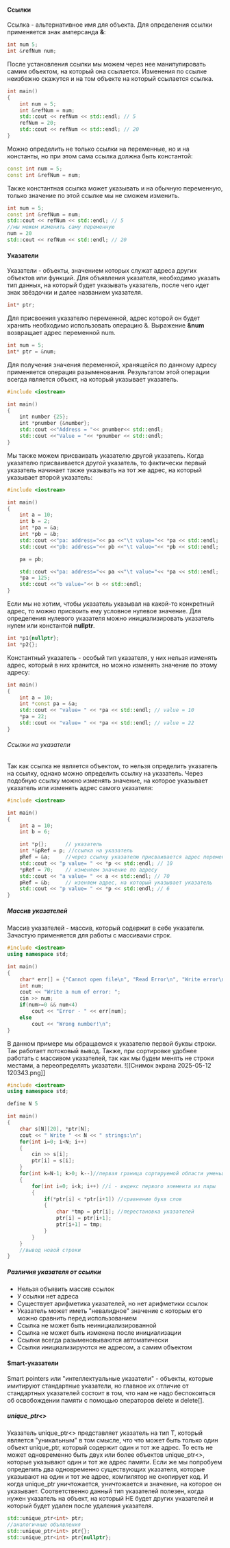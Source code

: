 #### Ссылки
Ссылка - альтернативное имя для объекта. Для определения ссылки применяется знак амперсанда **&**:
```C++
int num 5;
int &refNum num;
```
После установления ссылки мы можем через нее манипулировать самим объектом, на который она ссылается. Изменения по ссылке неизбежно скажутся и на том объекте на который ссылается ссылка.
```C++
int main()
{
	int num = 5;
	int &refNum = num;
	std::cout << refNum << std::endl; // 5
	refNum = 20;
	std::cout << refNum << std::endl; // 20
}
```
Можно определить не только ссылки на переменные, но и на константы, но  при этом сама ссылка должна быть константой:
```C++
const int num = 5;
const int &refNum = num;
```
Также константная ссылка может указывать и на обычную переменную, только значение по этой ссылке мы не сможем изменить.
```C++
int num = 5;
const int &refNum = num;
std::cout << refNum << std::endl; // 5
//мы можем изменить саму переменную
num = 20
std::cout << refNum << std::endl; // 20
```
#### Указатели
Указатели - объекты, значением которых служат адреса других объектов или функций. Для объявления указателя, необходимо указать тип данных, на который будет указывать указатель, после чего идет знак звёздочки и далее названием указателя. 
```C++
int* ptr;
```
Для присвоения указателю переменной, адрес которой он будет хранить необходимо использовать операцию &. Выражение **&num** возвращает адрес переменной num. 
```C++
int num = 5;
int* ptr = &num;
```
Для получения значения переменной, хранящейся по данному адресу применяется операция разыменования.  Результатом этой операции всегда является объект, на который указывает указатель.
```C++
#include <iostream>

int main()
{
    int number {25};
    int *pnumber {&number};
    std::cout <<"Address = "<< pnumber<< std::endl;
    std::cout <<"Value = "<< *pnumber << std::endl;
}
```
Мы также можем присваивать указателю другой указатель. Когда указателю присваивается другой указатель, то фактически первый указатель начинает также указывать на тот же адрес, на который указывает второй указатель:
```C++
#include <iostream>

int main()
{
	int a = 10;
	int b = 2;
	int *pa = &a;
	int *pb = &b;
	std::cout <<"pa: address="<< pa <<"\t value="<< *pa << std::endl;
	std::cout <<"pb: address="<< pb <<"\t value="<< *pb << std::endl;

	pa = pb;

	std::cout <<"pa: address="<< pa <<"\t value="<< *pa << std::endl;
	*pa = 125;
	std::cout <<"b value="<< b << std::endl;
}
```
Если мы не хотим, чтобы указатель указывал на какой-то конкретный адрес, то можно присвоить ему условное нулевое значение. Для определения нулевого указателя можно инициализировать указатель нулем или константой **nullptr**. 
```C++
int *p1{nullptr};
int *p2{};
```
Константный указатель - особый тип указателя, у них нельзя изменять адрес, который в них хранится, но можно изменять значение по этому адресу:
```C++
int main()
{
	int a = 10;
	int *const pa = &a;
	std::cout << "value= " << *pa << std::endl; // value = 10
	*pa = 22;
	std::cout << "value= " << *pa << std::endl; // value = 22
}
```
###### Ссылки на указатели
Так как ссылка не является объектом, то нельзя определить указатель на ссылку, однако можно определить ссылку на указатель. Через подобную ссылку можно изменять значение, на которое указывает указатель или изменять адрес самого указателя:
```C++
#include <iostream>

int main()
{
	int a = 10;
	int b = 6;

	int *p{};      // указатель
	int *&pRef = p; //ссылка на указатель
	pRef = &a;     //через ссылку указателю присваивается адрес переменной
	std::cout << "p value= " << *p << std::endl; // 10
	*pRef = 70;    // изменяем значение по адресу
	std::cout << "a value= " << a << std::endl; // 70
	pRef = &b;     // изеняем адрес, на который указывает указатель
	std::cout << "p value= " << *p << std::endl; // 6
}
```
##### Массив указателей
Массив указателей - массив, который содержит в себе указатели. Зачастую применяется для работы с массивами строк.
```C++
#include <iostream>
using namespace std;

int main()
{
	char* err[] = {"Cannot open file\n", "Read Error\n", "Write error\n", "Media Failure\n"};
	int num;
	cout << "Write a num of error: ";
	cin >> num;
	if(num>=0 && num<4)
		cout << "Error - " << err[num];
	else
		cout << "Wrong number!\n";
}
```
В данном примере мы обращаемся к указателю первой буквы строки. Так работает потоковый вывод. 
Также, при сортировке удобнее работать с массивом указателей, так как мы будем менять не строки местами, а переопределять указатели.
![[Снимок экрана 2025-05-12 120343.png]]
```C++
#include <iostream>
using namespace std;

define N 5

int main()
{
	char s[N][20], *ptr[N];
	cout << " Write " << N << " strings:\n";
	for(int i=0; i<N; i++)
	{
		cin >> s[i];
		ptr[i] = s[i];
	}
	for(int k=N-1; k>0; k--)//первая граница сортируемой области уменьшается
	{
		for(int i=0; i<k; i++) //i - индекс первого элемента из пары
		{
			if(*ptr[i] < *ptr[i+1]) //сравнение букв слов
			{
				char *tmp = ptr[i]; //перестановка указателей
				ptr[i] = ptr[i+1];
				ptr[i+1] = tmp;
			}
		}
	}
	//вывод новой строки
}
```
##### Различия указателя от ссылки
- Нельзя объявить массив ссылок
- У ссылки нет адреса
- Существует арифметика указателей, но нет арифметики ссылок
- Указатель может иметь "невалидное" значение с которым его можно сравнить перед использованием
- Ссылка не может быть неинициализированной
- Ссылка не может быть изменена после инициализации
- Ссылки всегда разыменовываются автоматически
- Ссылки инициализируются не адресом, а самим объектом
#### Smart-указатели
Smart pointers или "интеллектуальные указатели" - объекты, которые имитируют стандартные указатели, но главное их отличие от стандартных указателей состоит в том, что нам не надо беспокоиться об освобождении памяти с помощью операторов delete и delete[].
##### unique_ptr<>
Указатель unique_ptr<> представляет указатель на тип T, который является "уникальным" в том смысле, что что может быть только один объект unique_ptr, который содержит один и тот же адрес. То есть не может одновременно быть двух или более объектов unique_ptr<>, которые указывают один и тот же адрес памяти. Если же мы попробуем определить два одновременно существующих указателя, которые указывают на один и тот же адрес, компилятор не скопирует код.
И когда unique_ptr уничтожается, уничтожается и значение, на которое он указывает. Соответственно данный тип указателей полезен, когда нужен указатель на объект, на который НЕ будет других указателей и который будет удален после удаления указателя.
```C++
std::unique_ptr<int> ptr;
//аналогичные объявления
std::unique_ptr<int> ptr{};
std::unique_ptr<int> ptr{nullptr};
```
